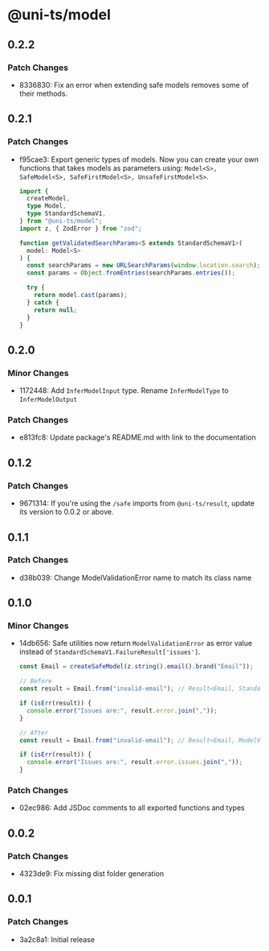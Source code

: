 # @uni-ts/model

## 0.2.2

### Patch Changes

- 8336830: Fix an error when extending safe models removes some of their methods.

## 0.2.1

### Patch Changes

- f95cae3: Export generic types of models. Now you can create your own functions that takes models as parameters using: `Model<S>, SafeModel<S>, SafeFirstModel<S>, UnsafeFirstModel<S>`.

  ```typescript
  import {
    createModel,
    type Model,
    type StandardSchemaV1,
  } from "@uni-ts/model";
  import z, { ZodError } from "zod";

  function getValidatedSearchParams<S extends StandardSchemaV1>(
    model: Model<S>
  ) {
    const searchParams = new URLSearchParams(window.location.search);
    const params = Object.fromEntries(searchParams.entries());

    try {
      return model.cast(params);
    } catch {
      return null;
    }
  }
  ```

## 0.2.0

### Minor Changes

- 1172448: Add `InferModelInput` type. Rename `InferModelType` to `InferModelOutput`

### Patch Changes

- e813fc8: Update package's README.md with link to the documentation

## 0.1.2

### Patch Changes

- 9671314: If you're using the `/safe` imports from `@uni-ts/result`, update its version to 0.0.2 or above.

## 0.1.1

### Patch Changes

- d38b039: Change ModelValidationError name to match its class name

## 0.1.0

### Minor Changes

- 14db656: Safe utilities now return `ModelValidationError` as error value instead of `StandardSchemaV1.FailureResult['issues']`.

  ```typescript
  const Email = createSafeModel(z.string().email().brand("Email"));

  // Before
  const result = Email.from("invalid-email"); // Result<Email, StandardSchemaV1.FailureResult['issues']>

  if (isErr(result)) {
    console.error("Issues are:", result.error.join(","));
  }

  // After
  const result = Email.from("invalid-email"); // Result<Email, ModelValidationError>

  if (isErr(result)) {
    console.error("Issues are:", result.error.issues.join(","));
  }
  ```

### Patch Changes

- 02ec986: Add JSDoc comments to all exported functions and types

## 0.0.2

### Patch Changes

- 4323de9: Fix missing dist folder generation

## 0.0.1

### Patch Changes

- 3a2c8a1: Initial release
